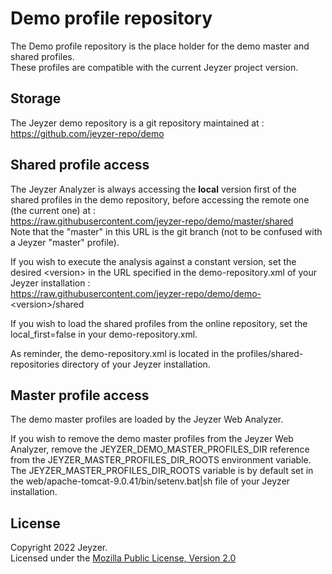 # Demo profile repository

The Demo profile repository is the place holder for the demo master and shared profiles.\
These profiles are compatible with the current Jeyzer project version.


Storage
---------------------------
The Jeyzer demo repository is a git repository maintained at :\
https://github.com/jeyzer-repo/demo


Shared profile access
---------------------------
The Jeyzer Analyzer is always accessing the **local** version first of the shared profiles in the demo repository, before accessing the remote one (the current one) at :\
https://raw.githubusercontent.com/jeyzer-repo/demo/master/shared \
Note that the "master" in this URL is the git branch (not to be confused with a Jeyzer "master" profile).

If you wish to execute the analysis against a constant version, set the desired \<version\> in the URL specified in the demo-repository.xml of your Jeyzer installation : \
https://raw.githubusercontent.com/jeyzer-repo/demo/demo-<version\>/shared

If you wish to load the shared profiles from the online repository, set the local_first=false in your demo-repository.xml.

As reminder, the demo-repository.xml is located in the profiles/shared-repositories directory of your Jeyzer installation.


Master profile access
---------------------------
The demo master profiles are loaded by the Jeyzer Web Analyzer.

If you wish to remove the demo master profiles from the Jeyzer Web Analyzer, remove the JEYZER_DEMO_MASTER_PROFILES_DIR reference from the JEYZER_MASTER_PROFILES_DIR_ROOTS environment variable.\
The JEYZER_MASTER_PROFILES_DIR_ROOTS variable is by default set in the web/apache-tomcat-9.0.41/bin/setenv.bat|sh file of your Jeyzer installation.


License
-------

Copyright 2022 Jeyzer.\
Licensed under the [Mozilla Public License, Version 2.0](https://www.mozilla.org/media/MPL/2.0/index.815ca599c9df.txt)
